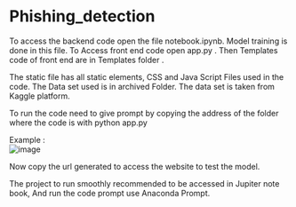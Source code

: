 # Phishing_detection
To access the backend code open  the file notebook.ipynb. Model training is done in this file.
To Access front end code open app.py .
Then Templates code of  front end are in Templates folder .

The static file has all static elements, CSS and Java Script Files used in the code.
The Data set used is in archived Folder. The data set is taken from Kaggle platform.

To run the code need to give prompt by copying the address of the folder where the code is with python  app.py 

Example :  
![image](https://github.com/user-attachments/assets/fd424ee1-b256-4cf7-a3e4-dad20880d0d6)

   
Now copy the url generated to access the website to test the model.

The project to run smoothly recommended to be accessed in Jupiter note book,  And run the code prompt use Anaconda Prompt.
